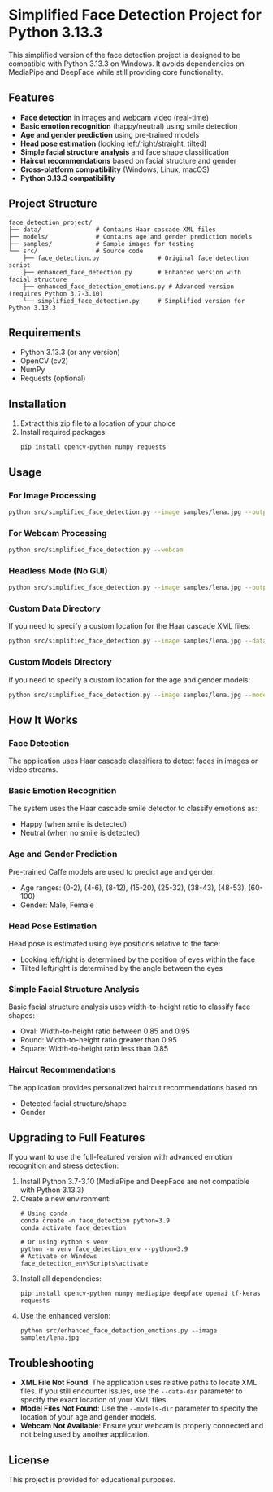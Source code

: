 # Simplified Face Detection Project for Python 3.13.3

This simplified version of the face detection project is designed to be compatible with Python 3.13.3 on Windows. It avoids dependencies on MediaPipe and DeepFace while still providing core functionality.

## Features

- **Face detection** in images and webcam video (real-time)
- **Basic emotion recognition** (happy/neutral) using smile detection
- **Age and gender prediction** using pre-trained models
- **Head pose estimation** (looking left/right/straight, tilted)
- **Simple facial structure analysis** and face shape classification
- **Haircut recommendations** based on facial structure and gender
- **Cross-platform compatibility** (Windows, Linux, macOS)
- **Python 3.13.3 compatibility**

## Project Structure

```
face_detection_project/
├── data/               # Contains Haar cascade XML files
├── models/             # Contains age and gender prediction models
├── samples/            # Sample images for testing
└── src/                # Source code
    ├── face_detection.py                # Original face detection script
    ├── enhanced_face_detection.py       # Enhanced version with facial structure
    ├── enhanced_face_detection_emotions.py # Advanced version (requires Python 3.7-3.10)
    └── simplified_face_detection.py     # Simplified version for Python 3.13.3
```

## Requirements

- Python 3.13.3 (or any version)
- OpenCV (cv2)
- NumPy
- Requests (optional)

## Installation

1. Extract this zip file to a location of your choice
2. Install required packages:
   ```
   pip install opencv-python numpy requests
   ```

## Usage

### For Image Processing

```bash
python src/simplified_face_detection.py --image samples/lena.jpg --output result.jpg
```

### For Webcam Processing

```bash
python src/simplified_face_detection.py --webcam
```

### Headless Mode (No GUI)

```bash
python src/simplified_face_detection.py --image samples/lena.jpg --output result.jpg --headless
```

### Custom Data Directory

If you need to specify a custom location for the Haar cascade XML files:

```bash
python src/simplified_face_detection.py --image samples/lena.jpg --data-dir path/to/xml/files
```

### Custom Models Directory

If you need to specify a custom location for the age and gender models:

```bash
python src/simplified_face_detection.py --image samples/lena.jpg --models-dir path/to/models
```

## How It Works

### Face Detection
The application uses Haar cascade classifiers to detect faces in images or video streams.

### Basic Emotion Recognition
The system uses the Haar cascade smile detector to classify emotions as:
- Happy (when smile is detected)
- Neutral (when no smile is detected)

### Age and Gender Prediction
Pre-trained Caffe models are used to predict age and gender:
- Age ranges: (0-2), (4-6), (8-12), (15-20), (25-32), (38-43), (48-53), (60-100)
- Gender: Male, Female

### Head Pose Estimation
Head pose is estimated using eye positions relative to the face:
- Looking left/right is determined by the position of eyes within the face
- Tilted left/right is determined by the angle between the eyes

### Simple Facial Structure Analysis
Basic facial structure analysis uses width-to-height ratio to classify face shapes:
- Oval: Width-to-height ratio between 0.85 and 0.95
- Round: Width-to-height ratio greater than 0.95
- Square: Width-to-height ratio less than 0.85

### Haircut Recommendations
The application provides personalized haircut recommendations based on:
- Detected facial structure/shape
- Gender

## Upgrading to Full Features

If you want to use the full-featured version with advanced emotion recognition and stress detection:

1. Install Python 3.7-3.10 (MediaPipe and DeepFace are not compatible with Python 3.13.3)
2. Create a new environment:
   ```
   # Using conda
   conda create -n face_detection python=3.9
   conda activate face_detection
   
   # Or using Python's venv
   python -m venv face_detection_env --python=3.9
   # Activate on Windows
   face_detection_env\Scripts\activate
   ```
3. Install all dependencies:
   ```
   pip install opencv-python numpy mediapipe deepface openai tf-keras requests
   ```
4. Use the enhanced version:
   ```
   python src/enhanced_face_detection_emotions.py --image samples/lena.jpg
   ```

## Troubleshooting

- **XML File Not Found**: The application uses relative paths to locate XML files. If you still encounter issues, use the `--data-dir` parameter to specify the exact location of your XML files.
- **Model Files Not Found**: Use the `--models-dir` parameter to specify the location of your age and gender models.
- **Webcam Not Available**: Ensure your webcam is properly connected and not being used by another application.

## License

This project is provided for educational purposes.
